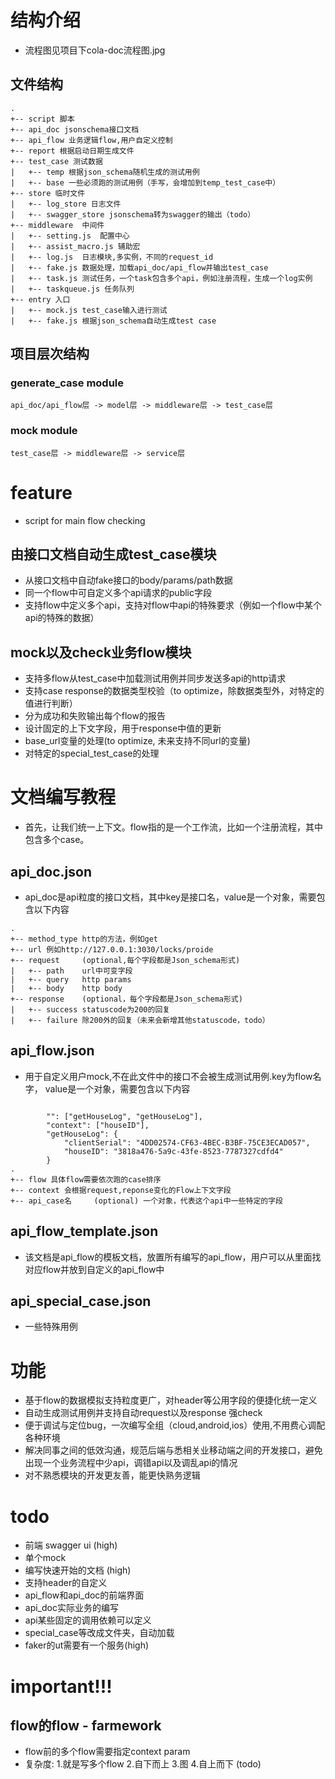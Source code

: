 # 结构介绍
- 流程图见项目下cola-doc流程图.jpg

## 文件结构 
```
.
+-- script 脚本
+-- api_doc jsonschema接口文档
+-- api_flow 业务逻辑flow,用户自定义控制 
+-- report 根据启动日期生成文件
+-- test_case 测试数据
|   +-- temp 根据json_schema随机生成的测试用例
|   +-- base 一些必须跑的测试用例（手写，会增加到temp_test_case中）
+-- store 临时文件
|   +-- log_store 日志文件
|   +-- swagger_store jsonschema转为swagger的输出（todo）
+-- middleware  中间件
|   +-- setting.js  配置中心
|   +-- assist_macro.js 辅助宏
|   +-- log.js  日志模块,多实例，不同的request_id
|   +-- fake.js 数据处理，加载api_doc/api_flow并输出test_case
|   +-- task.js 测试任务，一个task包含多个api，例如注册流程，生成一个log实例
|   +-- taskqueue.js 任务队列
+-- entry 入口
|   +-- mock.js test_case输入进行测试
|   +-- fake.js 根据json_schema自动生成test case
```

## 项目层次结构
### generate_case module
```
api_doc/api_flow层 -> model层 -> middleware层 -> test_case层           
```
### mock module
```
test_case层 -> middleware层 -> service层           
```

# feature
- script for main flow checking

## 由接口文档自动生成test_case模块
- 从接口文档中自动fake接口的body/params/path数据
- 同一个flow中可自定义多个api请求的public字段
- 支持flow中定义多个api，支持对flow中api的特殊要求（例如一个flow中某个api的特殊的数据）

## mock以及check业务flow模块
- 支持多flow从test_case中加载测试用例并同步发送多api的http请求
- 支持case response的数据类型校验（to optimize，除数据类型外，对特定的值进行判断）
- 分为成功和失败输出每个flow的报告
- 设计固定的上下文字段，用于response中值的更新 
- base_url变量的处理(to optimize, 未来支持不同url的变量)
- 对特定的special_test_case的处理

# 文档编写教程
- 首先，让我们统一上下文。flow指的是一个工作流，比如一个注册流程，其中包含多个case。

## api_doc.json
- api_doc是api粒度的接口文档，其中key是接口名，value是一个对象，需要包含以下内容
```
.
+-- method_type http的方法，例如get
+-- url 例如http://127.0.0.1:3030/locks/proide
+-- request     (optional,每个字段都是Json_schema形式)
|   +-- path    url中可变字段
|   +-- query   http params
|   +-- body    http body
+-- response    (optional，每个字段都是Json_schema形式)
|   +-- success statuscode为200的回复
|   +-- failure 除200外的回复（未来会新增其他statuscode，todo）
```

## api_flow.json
- 用于自定义用户mock,不在此文件中的接口不会被生成测试用例.key为flow名字， value是一个对象，需要包含以下内容
```

        "": ["getHouseLog", "getHouseLog"],
        "context": ["houseID"],
        "getHouseLog": {
            "clientSerial": "4DD02574-CF63-4BEC-B3BF-75CE3ECAD057",
            "houseID": "3818a476-5a9c-43fe-8523-7787327cdfd4"
        }
.
+-- flow 具体flow需要依次跑的case排序
+-- context 会根据request,reponse变化的Flow上下文字段
+-- api_case名     (optional) 一个对象，代表这个api中一些特定的字段
```

## api_flow_template.json
- 该文档是api_flow的模板文档，放置所有编写的api_flow，用户可以从里面找对应flow并放到自定义的api_flow中

## api_special_case.json
- 一些特殊用例

# 功能
- 基于flow的数据模拟支持粒度更广，对header等公用字段的便捷化统一定义
- 自动生成测试用例并支持自动request以及response 强check
- 便于调试与定位bug，一次编写全组（cloud,android,ios）使用,不用费心调配各种环境
- 解决同事之间的低效沟通，规范后端与悉相关业移动端之间的开发接口，避免出现一个业务流程中少api，调错api以及调乱api的情况 
- 对不熟悉模块的开发更友善，能更快熟务逻辑

# todo
- 前端 swagger ui (high)
- 单个mock
- 编写快速开始的文档 (high)
- 支持header的自定义 
- api_flow和api_doc的前端界面
- api_doc实际业务的编写
- api某些固定的调用依赖可以定义
- special_case等改成文件夹，自动加载
- faker的ut需要有一个服务(high)

# important!!!
## flow的flow - farmework
- flow前的多个flow需要指定context param
- 复杂度: 1.就是写多个flow 2.自下而上 3.图 4.自上而下 (todo)
